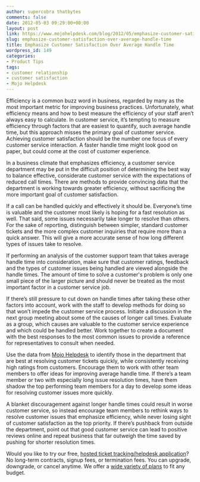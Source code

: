 ```yaml
---
author: supercobra thatbytes
comments: false
date: 2012-05-03 09:29:00+00:00
layout: post
link: https://www.mojohelpdesk.com/blog/2012/05/emphasize-customer-satisfaction-over-average-handle-time/
slug: emphasize-customer-satisfaction-over-average-handle-time
title: Emphasize Customer Satisfaction Over Average Handle Time
wordpress_id: 149
categories:
- Product Tips
tags:
- customer relationship
- customer satisfaction
- Mojo Helpdesk
---
```


Efficiency is a common buzz word in business, regarded by many as the most important metric for improving business practices. Unfortunately, what efficiency means and how to best measure the efficiency of your staff aren’t always easy to calculate. In customer service, it’s tempting to measure efficiency through factors that are easiest to quantify, such average handle time, but this approach misses the primary goal of customer service. Achieving customer satisfaction should be the number one focus of every customer service interaction. A faster handle time might look good on paper, but could come at the cost of customer experience.


In a business climate that emphasizes efficiency, a customer service department may be put in the difficult position of determining the best way to balance effective, considerate customer service with the expectations of reduced call times. There are methods to provide convincing data that the department is working towards greater efficiency, without sacrificing the more important goal of customer satisfaction.

If a call can be handled quickly and effectively it should be. Everyone’s time is valuable and the customer most likely is hoping for a fast resolution as well. That said, some issues necessarily take longer to resolve than others. For the sake of reporting, distinguish between simpler, standard customer tickets and the more complex customer inquiries that require more than a quick answer. This will give a more accurate sense of how long different types of issues take to resolve.

If performing an analysis of the customer support team that takes average handle time into consideration, make sure that customer ratings, feedback and the types of customer issues being handled are viewed alongside the handle times. The amount of time to solve a customer's problem is only one small piece of the larger picture and should never be treated as the most important factor in a customer service job.

If there’s still pressure to cut down on handle times after taking these other factors into account, work with the staff to develop methods for doing so that won’t impede the customer service process. Initiate a discussion in the next group meeting about some of the causes of longer call times. Evaluate as a group, which causes are valuable to the customer service experience and which could be handled better. Work together to create a document with the best responses to the most common issues to provide a reference for representatives to consult when needed.

Use the data from [Mojo Helpdesk](http://www.mojohelpdesk.com/) to identify those in the department that are best at resolving customer tickets quickly, while consistently receiving high ratings from customers. Encourage them to work with other team members to offer ideas for improving average handle time. If there’s a team member or two with especially long issue resolution times, have them shadow the top performing team members for a day to develop some ideas for resolving customer issues more quickly.

A blanket discouragement against longer handle times could result in worse customer service, so instead encourage team members to rethink ways to resolve customer issues that emphasize efficiency, while never losing sight of customer satisfaction as the top priority. If there’s pushback from outside the department, point out that good customer service can lead to positive reviews online and repeat business that far outweigh the time saved by pushing for shorter resolution times.





Would you like to try our free, [ hosted ticket tracking/helpdesk application](http://www.mojohelpdesk.com/)? No long-term contracts, signup fees, or termination fees. You can upgrade, downgrade, or cancel anytime. We offer a [wide variety of plans](http://signup.mojohelpdesk.com/signup) to fit any budget.



